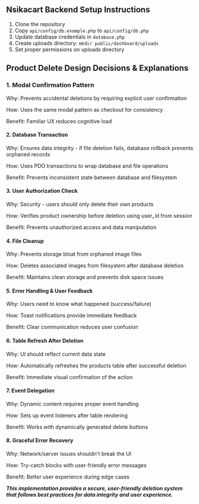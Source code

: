 ## Nsikacart Backend Setup Instructions

1. Clone the repository
2. Copy `api/config/db.example.php` to `api/config/db.php`
3. Update database credentials in `database.php`
4. Create uploads directory: `mkdir public/dashboard/uploads`
5. Set proper permissions on uploads directory

## Product Delete Design Decisions \& Explanations

### 1\. Modal Confirmation Pattern

Why: Prevents accidental deletions by requiring explicit user confirmation

How: Uses the same modal pattern as checkout for consistency

Benefit: Familiar UX reduces cognitive load

#### 2\. Database Transaction

Why: Ensures data integrity - if file deletion fails, database rollback prevents orphaned records

How: Uses PDO transactions to wrap database and file operations

Benefit: Prevents inconsistent state between database and filesystem

#### 3\. User Authorization Check

Why: Security - users should only delete their own products

How: Verifies product ownership before deletion using user\_id from session

Benefit: Prevents unauthorized access and data manipulation

#### 4\. File Cleanup

Why: Prevents storage bloat from orphaned image files

How: Deletes associated images from filesystem after database deletion

Benefit: Maintains clean storage and prevents disk space issues

#### 5\. Error Handling \& User Feedback

Why: Users need to know what happened (success/failure)

How: Toast notifications provide immediate feedback

Benefit: Clear communication reduces user confusion

#### 6\. Table Refresh After Deletion

Why: UI should reflect current data state

How: Automatically refreshes the products table after successful deletion

Benefit: Immediate visual confirmation of the action

#### 7\. Event Delegation

Why: Dynamic content requires proper event handling

How: Sets up event listeners after table rendering

Benefit: Works with dynamically generated delete buttons

#### 8\. Graceful Error Recovery

Why: Network/server issues shouldn't break the UI

How: Try-catch blocks with user-friendly error messages

Benefit: Better user experience during edge cases

***This implementation provides a secure, user-friendly deletion system that follows best practices for data integrity and user experience.***

